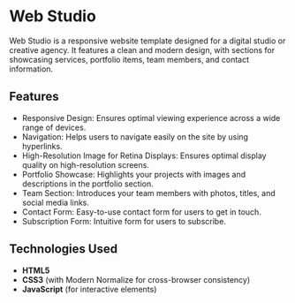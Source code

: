 # Web Studio

Web Studio is a responsive website template designed for a digital studio or
creative agency. It features a clean and modern design, with sections for
showcasing services, portfolio items, team members, and contact information.

## Features

- Responsive Design: Ensures optimal viewing experience across a wide range of
  devices.
- Navigation: Helps users to navigate easily on the site by using hyperlinks.
- High-Resolution Image for Retina Displays: Ensures optimal display quality on
  high-resolution screens.
- Portfolio Showcase: Highlights your projects with images and descriptions in
  the portfolio section.
- Team Section: Introduces your team members with photos, titles, and social
  media links.
- Contact Form: Easy-to-use contact form for users to get in touch.
- Subscription Form: Intuitive form for users to subscribe.

## Technologies Used

- **HTML5**
- **CSS3** (with Modern Normalize for cross-browser consistency)
- **JavaScript** (for interactive elements)
